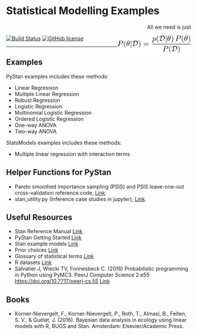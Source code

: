 # Statistical Modelling Examples

<p align="right">All we need is just</p>
<img align="right" src="bayes.png" width="200px">

[![Build Status](https://travis-ci.org/mrtkp9993/Statistical-Modelling-Examples.svg?branch=master)](https://travis-ci.org/mrtkp9993/Statistical-Modelling-Examples)
[![GitHub license](https://img.shields.io/github/license/mrtkp9993/Statistical-Modelling-Examples.svg)](https://github.com/mrtkp9993/Statistical-Modelling-Examples/blob/master/LICENSE)

---

## Examples

PyStan examples includes these methods:

* Linear Regression
* Multiple Linear Regression
* Robust Regression
* Logistic Regression
* Multinomial Logistic Regression
* Ordered Logistic Regression
* One-way ANOVA
* Two-way ANOVA

StatsModels examples includes these methods:

* Multiple linear regression with interaction terms

## Helper Functions for PyStan

* Pareto smoothed importance sampling (PSIS) and PSIS leave-one-out cross-validation reference code, [Link](https://github.com/avehtari/PSIS).
* stan_utility.py (Inference case studies in jupyter), [Link](https://github.com/betanalpha/jupyter_case_studies).

## Useful Resources

* Stan Reference Manual [Link](https://github.com/stan-dev/stan/releases/download/v2.17.0/stan-reference-2.17.0.pdf)
* PyStan Getting Started [Link](https://pystan.readthedocs.io/en/latest/getting_started.html)
* Stan example models [Link](https://github.com/stan-dev/example-models/tree/master/misc)
* Prior choices [Link](https://github.com/stan-dev/stan/wiki/Prior-Choice-Recommendations)
* Glossary of statistical terms [Link](https://www.stat.berkeley.edu/~stark/SticiGui/Text/gloss.htm)
* R datasets [Link](https://vincentarelbundock.github.io/Rdatasets/datasets.html)
* Salvatier J, Wiecki TV, Fonnesbeck C. (2016) Probabilistic programming in Python using PyMC3. PeerJ Computer Science 2:e55 https://doi.org/10.7717/peerj-cs.55 [Link](https://peerj.com/articles/cs-55/)

## Books

* Korner-Nievergelt, F., Korner-Nievergelt, P., Roth, T., Almasi, B., Felten, S. V., & Guélat, J. (2016). Bayesian data analysis in ecology using linear models with R, BUGS and Stan. Amsterdam: Elsevier/Academic Press.
